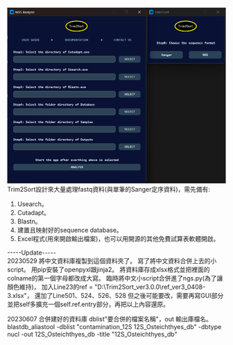 ![image](https://github.com/Andy880828/Trim2Sort/blob/9ba7b1d031eb858739b8b20be1cf14268afed621/Trim2Sort.png)
Trim2Sort設計來大量處理fastq資料(與單筆的Sanger定序資料)，需先備有:
1. Usearch。
2. Cutadapt。
3. Blastn。
4. 建置且映射好的sequence database。
5. Excel程式(用來開啟輸出檔案)，也可以用開源的其他免費試算表軟體開啟。



-----Update-----  
20230529
將中文資料庫複製到這個資料夾了。
寫了將中文資料合併上去的小script。
用pip安裝了openpyxl跟jinja2。
將資料庫存成xlsx格式並把裡面的colname的第一個字母都改成大寫。
臨時將中文小script合併進了ngs.py(為了讓顏色維持)，
加入Line23的ref = "D:\\Trim2Sort_ver3.0.0\\ref_ver3_0408-3.xlsx"，
還加了Line501、524、526、528
但之後可能要改，需要再寫GUI部分並把self多擴充一個self.ref.entry部分，再把以上內容還原。

20230607
合併建好的資料庫
dblist"要合併的檔案名稱"，out 輸出庫檔名。
blastdb_aliastool -dblist "contamination_12S 12S_Osteichthyes_db" -dbtype nucl -out 12S_Osteichthyes_db -title "12S_Osteichthyes_db"
